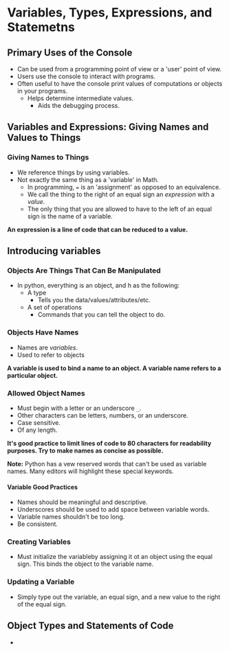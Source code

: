 # Variables, Types, Expressions, and Statemetns

## Primary Uses of the Console

- Can be used from a programming point of view or a 'user' point of view.
- Users use the console to interact with programs. 
- Often useful to have the console print values of computations or objects in your programs.
  - Helps determine intermediate values.
    - Aids the debugging process.

## Variables and Expressions: Giving Names and Values to Things

### Giving Names to Things

- We reference things by using variables.
- Not exactly the same thing as a 'variable' in Math.
  - In programming, `=` is an 'assignment' as opposed to an equivalence.
  - We call the thing to the right of an equal sign an *expression* with a *value*.
  - The only thing that you are allowed to have to the left of an equal sign is the name of a variable.  

**An expression is a line of code that can be reduced to a value.**

## Introducing variables

### Objects Are Things That Can Be Manipulated

- In python, everything is an object, and h as the following:
  - A type
    - Tells you the data/values/attributes/etc.
  - A set of operations
    - Commands that you can tell the object to do.

### Objects Have Names

- Names are *variables*.
- Used to refer to objects

**A variable is used to bind a name to an object. A variable name refers to a particular object.**

### Allowed Object Names

- Must begin with a letter or an underscore `_`.
- Other characters can be letters, numbers, or an underscore.
- Case sensitive.
- Of any length.

**It's good practice to limit lines of code to 80 characters for readability purposes. Try to make names as concise as possible.**

**Note:** Python has a vew reserved words that can't be used as variable names. Many editors will highlight these special keywords.

#### Variable Good Practices
- Names should be meaningful and descriptive.
- Underscores should be used to add space between variable words.
- Variable names shouldn't be too long.
- Be consistent.

### Creating Variables

- Must initialize the variableby assigning it ot an object using the equal sign. This binds the object to the variable name.

### Updating a Variable

- Simply type out the variable, an equal sign, and a new value to the right of the equal sign.

## Object Types and Statements of Code

- 